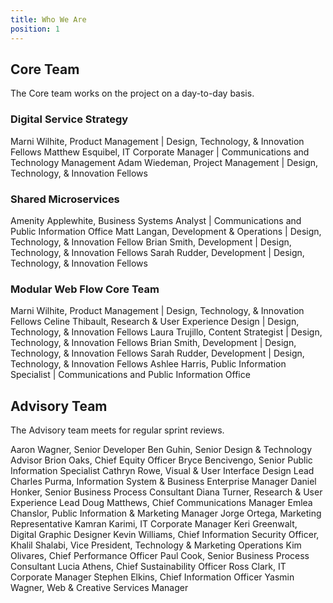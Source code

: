 ```yaml
---
title: Who We Are
position: 1
---
```


## Core Team

The Core team works on the project on a day-to-day basis.

### Digital Service Strategy

Marni Wilhite, Product Management | Design, Technology, & Innovation Fellows
Matthew Esquibel, IT Corporate Manager | Communications and Technology Management
Adam Wiedeman, Project Management | Design, Technology, & Innovation Fellows

### Shared Microservices

Amenity Applewhite, Business Systems Analyst | Communications and Public Information Office
Matt Langan, Development & Operations | Design, Technology, & Innovation Fellow
Brian Smith, Development | Design, Technology, & Innovation Fellows
Sarah Rudder, Development | Design, Technology, & Innovation Fellows

### Modular Web Flow Core Team

Marni Wilhite, Product Management | Design, Technology, & Innovation Fellows
Celine Thibault, Research & User Experience Design | Design, Technology, & Innovation Fellows
Laura Trujillo, Content Strategist | Design, Technology, & Innovation Fellows
Brian Smith, Development | Design, Technology, & Innovation Fellows
Sarah Rudder, Development | Design, Technology, & Innovation Fellows
Ashlee Harris, Public Information Specialist | Communications and Public Information Office

## Advisory Team

The Advisory team meets for regular sprint reviews.

Aaron Wagner, Senior Developer
Ben Guhin, Senior Design & Technology Advisor
Brion Oaks, Chief Equity Officer
Bryce Bencivengo, Senior Public Information Specialist
Cathryn Rowe, Visual & User Interface Design Lead
Charles Purma, Information System & Business Enterprise Manager
Daniel Honker, Senior Business Process Consultant
Diana Turner, Research & User Experience Lead
Doug Matthews, Chief Communications Manager
Emlea Chanslor, Public Information & Marketing Manager
Jorge Ortega, Marketing Representative
Kamran Karimi, IT Corporate Manager
Keri Greenwalt, Digital Graphic Designer
Kevin Williams, Chief Information Security Officer,
Khalil Shalabi, Vice President, Technology & Marketing Operations
Kim Olivares, Chief Performance Officer
Paul Cook, Senior Business Process Consultant
Lucia Athens, Chief Sustainability Officer
Ross Clark, IT Corporate Manager
Stephen Elkins, Chief Information Officer
Yasmin Wagner, Web & Creative Services Manager
